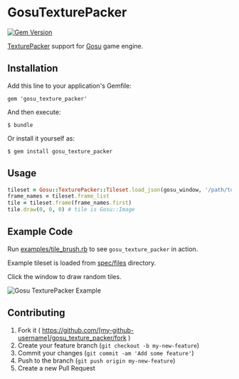 # GosuTexturePacker

[![Gem
Version](https://badge.fury.io/rb/gosu_texture_packer.svg)](http://badge.fury.io/rb/gosu_texture_packer)

[TexturePacker](http://www.codeandweb.com/texturepacker) support for [Gosu](https://github.com/jlnr/gosu) game engine.

## Installation

Add this line to your application's Gemfile:

    gem 'gosu_texture_packer'

And then execute:

    $ bundle

Or install it yourself as:

    $ gem install gosu_texture_packer

## Usage

```ruby
tileset = Gosu::TexturePacker::Tileset.load_json(gosu_window, '/path/to/tileset.json')
frame_names = tileset.frame_list
tile = tileset.frame(frame_names.first)
tile.draw(0, 0, 0) # tile is Gosu::Image
```

## Example Code

Run
[examples/tile_brush.rb](https://github.com/spajus/gosu-texture-packer/blob/master/examples/tile_brush.rb)
to see `gosu_texture_packer` in action.

Example tileset is loaded from
[spec/files](https://github.com/spajus/gosu-texture-packer/tree/master/spec/files) directory.

Click the window to draw random tiles.

![Gosu TexturePacker Example](https://raw.githubusercontent.com/spajus/gosu-texture-packer/master/examples/screenshots/tile_brush.png)

## Contributing

1. Fork it ( https://github.com/[my-github-username]/gosu_texture_packer/fork )
2. Create your feature branch (`git checkout -b my-new-feature`)
3. Commit your changes (`git commit -am 'Add some feature'`)
4. Push to the branch (`git push origin my-new-feature`)
5. Create a new Pull Request
